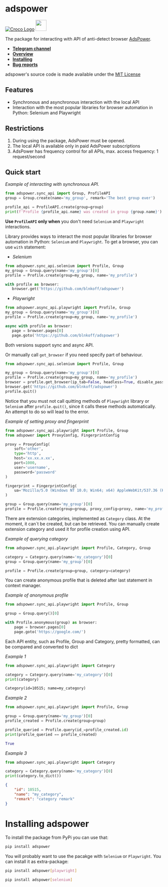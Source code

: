 # adspower

[![Croco Logo](https://i.ibb.co/G5Pjt6M/logo.png)](https://t.me/crocofactory) <a href="https://www.adspower.com"><img height="35" src="https://www.adspower.com/dist/logo_global.png"></a>

The package for interacting with API of anti-detect browser [AdsPower](https://www.adspower.com).

- **[Telegram channel](https://t.me/crocofactory)**
- **[Overview](#quick-start)**
- **[Installing](#installing-adspower)**
- **[Bug reports](https://github.com/blnkoff/adspower/issues)**

adspower's source code is made available under the [MIT License](LICENSE)
         
## Features
- Synchronous and asynchronous interaction with the local API
- Interaction with the most popular libraries for browser automation in Python: Selenium and Playwright

## Restrictions
1. During using the package, AdsPower must be opened. 
2. The local API is available only in paid AdsPower subscriptions
3. AdsPower has frequency control for all APIs, max. access frequency: 1 request/second 


## Quick start

*Example of interacting with synchronous API.*

```python
from adspower.sync_api import Group, ProfileAPI
group = Group.create(name='my_group', remark='The best group ever')

profile_api = ProfileAPI.create(group=group)  
print(f'Profile {profile_api.name} was created in group {group.name}')
```

**Use `ProfileAPI` only when** you don't need `Selenium` and `Playwright` interactions.

Library provides ways to interact the most popular libraries for browser automation in Python: `Selenium` and `Playwright`.
To get a browser, you can use `with` statement:

- *Selenium*

```python
from adspower.sync_api.selenium import Profile, Group
my_group = Group.query(name='my_group')[0]
profile = Profile.create(group=my_group, name='my_profile')

with profile as browser:
   browser.get('https://github.com/blnkoff/adspower')
```

- *Playwright*

```python
from adspower.async_api.playwright import Profile, Group
my_group = Group.query(name='my_group')[0]
profile = Profile.create(group=my_group, name='my_profile')

async with profile as browser:
   page = browser.pages[0]
   page.goto('https://github.com/blnkoff/adspower')
```

Both versions support sync and async API.

Or manually call `get_browser` if you need specify part of behaviour.
```python
from adspower.sync_api.selenium import Profile, Group

my_group = Group.query(name='my_group')[0]
profile = Profile.create(group=my_group, name='my_profile')
browser = profile.get_browser(ip_tab=False, headless=True, disable_password_filling=True)
browser.get('https://github.com/blnkoff/adspower')
profile.quit()
```

Notice that you must not call quitting methods of `Playwright` library or `Selenium` after `profile.quit()`, since 
it calls these methods automatically. An attempt to do so will lead to the error.
           
*Example of setting proxy and fingerprint*

```python
from adspower.sync_api.playwright import Profile, Group
from adspower import ProxyConfig, FingerprintConfig

proxy = ProxyConfig(
    soft='other',
    type='http',
    host='xx.xx.x.xx',
    port=1000,
    user='username',
    password='password'
)

fingerprint = FingerprintConfig(
    ua='Mozilla/5.0 (Windows NT 10.0; Win64; x64) AppleWebKit/537.36 (KHTML, like Gecko) Chrome/122.0.6261.112 Safari/537.36'
)

group = Group.query(name='my_group')[0]
profile = Profile.create(group=group, proxy_config=proxy, name='my_profile', fingerprint_config=fingerprint)
```

There are extension categories, implemented as `Category` class. At the moment, it can`t be created, but can be retrieved.
You can manually create extension category and used it for profile creation using API.
  
*Example of querying category* 

```python
from adspower.sync_api.playwright import Profile, Category, Group

category = Category.query(name='my_category')[0]
group = Group.query(name='my_group')[0]

profile = Profile.create(group=group, category=category)
```

You can create anonymous profile that is deleted after last statement in context manager.
   
*Example of anonymous profile*
```python
from adspower.sync_api.playwright import Profile, Group

group = Group.query()[0]

with Profile.anonymous(group) as browser:
    page = browser.pages[0]
    page.goto('https://google.com/')
```

Each API entity, such as Profile, Group and Category, pretty formatted, can be compared and converted to dict
     
*Example 1*

```python
from adspower.sync_api.playwright import Category

category = Category.query(name='my_category')[0]
print(category) 
```

```markdown
Category(id=10515; name=my_category)
```
  
*Example 2*

```python
from adspower.sync_api.playwright import Profile, Group

group = Group.query(name='my_group')[0]
profile_created = Profile.create(group=group)

profile_queried = Profile.query(id_=profile_created.id)
print(profile_queried == profile_created)
```

```python
True
```

*Example 3*
```python
from adspower.sync_api.playwright import Category

category = Category.query(name='my_category')[0]
print(category.to_dict())
```

```json
{
    "id": 10515, 
    "name": "my_category", 
    "remark": "category remark"
}
```

# Installing adspower
To install the package from PyPi you can use that:

```sh
pip install adspower
```

You will probably want to use the pacakge with `Selenium` or `Playwright`. You can install it as extra-package:

```sh
pip install adspower[playwright]
```

```sh
pip install adspower[selenium]
```
